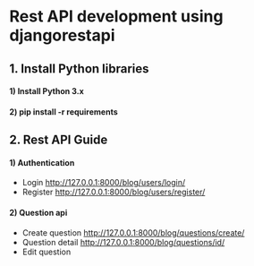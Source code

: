 # Rest API development using djangorestapi


## 1. Install Python libraries
#### 1) Install Python 3.x
#### 2) pip install -r requirements


## 2. Rest API Guide
#### 1) Authentication
- Login
http://127.0.0.1:8000/blog/users/login/
- Register
http://127.0.0.1:8000/blog/users/register/

#### 2) Question api
- Create question
http://127.0.0.1:8000/blog/questions/create/
- Question detail
http://127.0.0.1:8000/blog/questions/id/
- Edit question
